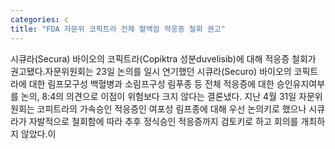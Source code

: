 ```yaml
---
categories: c
title: "FDA 자문위 코픽트라 전체 혈액암 적응증 철회 권고"
---
```

시큐라(Secura) 바이오의 코픽트라(Copiktra 성분duvelisib)에 대해 적응증 철회가 권고됐다.자문위원회는 23일 논의를 일시 연기했던 시큐라(Securo) 바이오의 코픽트라에 대한 림프모구성 백혈병과 소림프구성 림푸종 등 전체 적응증에 대한 승인유지여부를 논의, 8:4의 의견으로 이점이 위험보다 크지 않다는 결론냈다. 지난 4월 31일 자문위원회는 코피트라의 가속승인 적응증인 여포성 림프종에 대해 우선 논의키로 했으나 시큐라가 자발적으로 철회함에 따라 추후 정식승인 적응증까지 검토키로 하고 회의를 개최하지 않았다.이